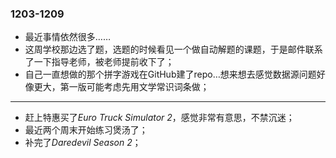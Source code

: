### 1203-1209
- 最近事情依然很多……
- 这周学校那边选了题，选题的时候看见一个做自动解题的课题，于是邮件联系了一下指导老师，被老师提前收下了；
- 自己一直想做的那个拼字游戏在GitHub建了repo…想来想去感觉数据源问题好像更大，第一版可能考虑先用文学常识词条做；
---
- 赶上特惠买了*Euro Truck Simulator 2*，感觉非常有意思，不禁沉迷；
- 最近两个周末开始练习煲汤了；
- 补完了*Daredevil Season 2*；

